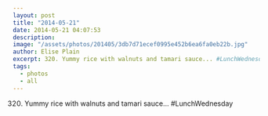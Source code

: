 ```yaml
---
layout: post
title: "2014-05-21"
date: 2014-05-21 04:07:53
description: 
image: "/assets/photos/201405/3db7d71ecef0995e452b6ea6fa0eb22b.jpg"
author: Elise Plain
excerpt: 320. Yummy rice with walnuts and tamari sauce... #LunchWednesday
tags: 
  - photos
  - all
---
```


320. Yummy rice with walnuts and tamari sauce... #LunchWednesday
<p></p>
